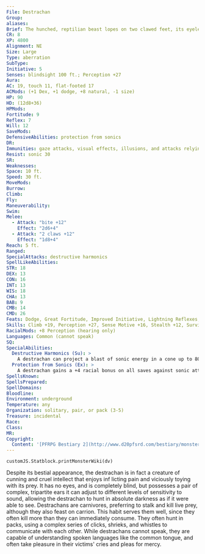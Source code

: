 ```yaml
---
File: Destrachan
Group: 
aliases: 
Brief: The hunched, reptilian beast lopes on two clawed feet, its eyeless head dominated by a huge circular maw filled with jagged teeth.
CR: 8
XP: 4800
Alignment: NE
Size: Large
Type: aberration
SubType: 
Initiative: 5
Senses: blindsight 100 ft.; Perception +27
Aura: 
AC: 19, touch 11, flat-footed 17
ACMods: (+1 Dex, +1 dodge, +8 natural, -1 size)
HP: 90
HD: (12d8+36)
HPMods: 
Fortitude: 9
Reflex: 7
Will: 12
SaveMods: 
DefensiveAbilities: protection from sonics
DR: 
Immunities: gaze attacks, visual effects, illusions, and attacks relying on sight
Resist: sonic 30
SR: 
Weaknesses: 
Space: 10 ft.
Speed: 30 ft.
MoveMods: 
Burrow: 
Climb: 
Fly: 
Maneuverability: 
Swim: 
Melee: 
  - Attack: "bite +12"
    Effect: "2d6+4"
  - Attack: "2 claws +12"
    Effect: "1d8+4"
Reach: 5 ft.
Ranged: 
SpecialAttacks: destructive harmonics
SpellLikeAbilities: 
STR: 18
DEX: 13
CON: 16
INT: 13
WIS: 18
CHA: 13
BAB: 9
CMB: 14
CMD: 26
Feats: Dodge, Great Fortitude, Improved Initiative, Lightning Reflexes, Mobility, Vital Strike
Skills: Climb +19, Perception +27, Sense Motive +16, Stealth +12, Survival +19
RacialMods: +8 Perception (hearing only)
Languages: Common (cannot speak)
SQ: 
SpecialAbilities:
  Destructive Harmonics (Su): >
    A destrachan can project a blast of sonic energy in a cone up to 80 feet long or in a 30-footradius burst centered on itself as a standard action. It can adjust the harmonics of its sonic cry to generate one of two different effects on targets within the area of effect, but can only create one of these effects with each use of this ability. The save DCs are Constitution-based.  Destruction: All creatures within the area of effect of the destructive harmonics take 8d6 points of sonic damage-a DC 19 Reflex save halves this damage. If the destrachan wishes, this damage can instead deal nonlethal damage rather than sonic damage. Alternatively, the destrachan can target a single crystal, metal, stone, or wooden object within 80 feet with this attack-that object takes 8d6 points of damage. This damage is not halved when applied to the object's hit points, but is reduced by the object's hardness.  A magical or attended object can attempt a DC 19 Reflex save to halve the damage.  Pain: Rather than deal damage, the destrachan can cause intense pain and overwhelming sound to affect all creatures within the area. Targets in the area must succeed on a DC 19 Fortitude save to avoid being stunned for 1 round and deafened for 1d6 rounds.
  Protection from Sonics (Ex): >
    A destrachan gains a +4 racial bonus on all saves against sonic attacks. It is immune to the effects of its own destructive harmonics. A destrachan whose sense of hearing is impaired is effectively blinded, treating all targets as if they had total concealment.
SpellsKnown: 
SpellsPrepared: 
SpellDomains: 
Bloodline: 
Environment: underground
Temperature: any
Organization: solitary, pair, or pack (3-5)
Treasure: incidental
Race: 
Class: 
MR: 
Copyright:
  Content: '[PFRPG Bestiary 2](http://www.d20pfsrd.com/bestiary/monster-listings/aberrations/destrachan)'
---
```

```dataviewjs
customJS.Statblock.printMonsterWiki(dv)
```
Despite its bestial appearance, the destrachan is in fact a creature of cunning and cruel intellect that enjoys inf licting pain and viciously toying with its prey. It has no eyes, and is completely blind, but possesses a pair of complex, tripartite ears it can adjust to different levels of sensitivity to sound, allowing the destrachan to hunt in absolute darkness as if it were able to see.  Destrachans are carnivores, preferring to stalk and kill live prey, although they also feast on carrion. This habit serves them well, since they often kill more than they can immediately consume. They often hunt in packs, using a complex series of clicks, shrieks, and whistles to communicate with each other. While destrachans cannot speak, they are capable of understanding spoken languages like the common tongue, and often take pleasure in their victims' cries and pleas for mercy.
